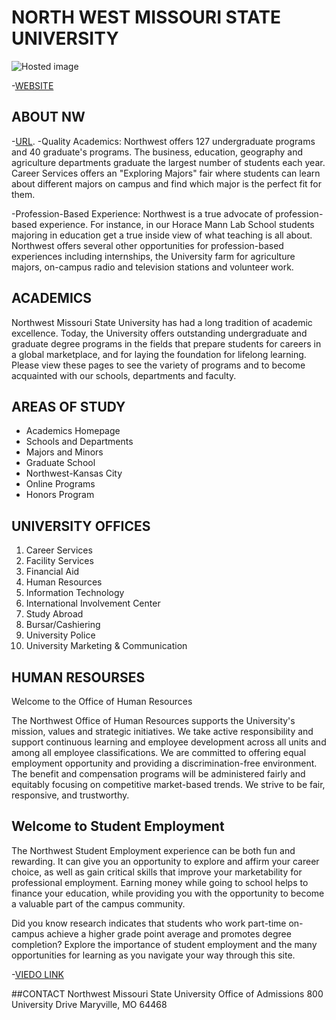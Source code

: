 

# NORTH WEST MISSOURI STATE UNIVERSITY
![Hosted image](https://www.nwmissouri.edu/marketing/images/design/logos/N60-2Stack-B.jpg)

-[WEBSITE](https://www.nwmissouri.edu/)

## ABOUT NW
-[URL](https://www.nwmissouri.edu/aboutus/index.htm).
-Quality Academics:
Northwest offers 127 undergraduate programs and 40 graduate's programs. The business, education, geography and agriculture departments graduate the largest number of students each year. Career Services offers an "Exploring Majors" fair where students can learn about different majors on campus and find which major is the perfect fit for them.

-Profession-Based Experience:
Northwest is a true advocate of profession-based experience. For instance, in our Horace Mann Lab School students majoring in education get a true inside view of what teaching is all about. Northwest offers several other opportunities for profession-based experiences including internships, the University farm for agriculture majors, on-campus radio and television stations and volunteer work.


## ACADEMICS

Northwest Missouri State University has had a long tradition of academic excellence. Today, the University offers outstanding undergraduate and graduate degree programs in the fields that prepare students for careers in a global marketplace, and for laying the foundation for lifelong learning. Please view these pages to see the variety of programs and to become acquainted with our schools, departments and faculty.


## AREAS OF STUDY

- Academics Homepage
- Schools and Departments
- Majors and Minors
- Graduate School
- Northwest-Kansas City
- Online Programs
- Honors Program





## UNIVERSITY OFFICES

1. Career Services
1. Facility Services
1. Financial Aid
1. Human Resources
1. Information Technology
1. International Involvement Center
1. Study Abroad
1. Bursar/Cashiering
1. University Police
1. University Marketing & Communication

## HUMAN RESOURSES

Welcome to the Office of Human Resources

The Northwest Office of Human Resources supports the University's mission, values and strategic initiatives. We take active responsibility and support continuous learning and employee development across all units and among all employee classifications. We are committed to offering equal employment opportunity and providing a discrimination-free environment. The benefit and compensation programs will be administered fairly and equitably focusing on competitive market-based trends. We strive to be fair, responsive, and trustworthy.

##  Welcome to Student Employment

The Northwest Student Employment experience can be both fun and rewarding. It can give you an opportunity to explore and affirm your career choice, as well as gain critical skills that improve your marketability for professional employment. Earning money while going to school helps to finance your education, while providing you with the opportunity to become a valuable part of the campus community. 

Did you know research indicates that students who work part-time on-campus achieve a higher grade point average and promotes degree completion? Explore the importance of student employment and the many opportunities for learning as you navigate your way through this site.

-[VIEDO LINK](https://www.youtube.com/watch?v=NKLcrn5EUk8)

##CONTACT
Northwest Missouri State University
Office of Admissions
800 University Drive
Maryville, MO 64468

